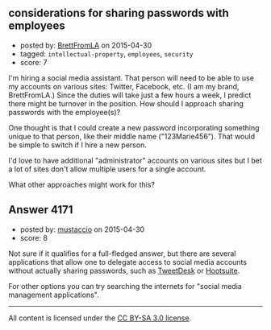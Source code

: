 ## considerations for sharing passwords with employees

- posted by: [BrettFromLA](https://stackexchange.com/users/2813127/brettfromla) on 2015-04-30
- tagged: `intellectual-property`, `employees`, `security`
- score: 7

<p>I'm hiring a social media assistant. That person will need to be able to use my accounts on various sites:  Twitter, Facebook, etc. (I am my brand, BrettFromLA.) Since the duties will take just a few hours a week, I predict there might be turnover in the position. How should I approach sharing passwords with the employee(s)?</p>

<p>One thought is that I could create a new password incorporating something unique to that person, like their middle name ("123Marie456"). That would be simple to switch if I hire a new person.</p>

<p>I'd love to have additional "administrator" accounts on various sites but I bet a lot of sites don't allow multiple users for a single account.</p>

<p>What other approaches might work for this?</p>



## Answer 4171

- posted by: [mustaccio](https://stackexchange.com/users/1270839/mustaccio) on 2015-04-30
- score: 8

<p>Not sure if it qualifies for a full-fledged answer, but there are several applications that allow one to delegate access to social media accounts without actually sharing passwords, such as <a href="https://blog.twitter.com/2015/introducing-tweetdeck-teams">TweetDesk</a> or <a href="https://hootsuite.com/products/platform/social-media-collaboration">Hootsuite</a>. </p>

<p>For other options you can try searching the internets for "social media management applications".</p>




---

All content is licensed under the [CC BY-SA 3.0 license](https://creativecommons.org/licenses/by-sa/3.0/).
